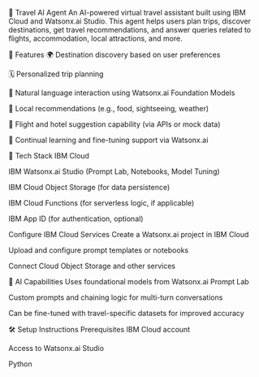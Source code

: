 🧳 Travel AI Agent
An AI-powered virtual travel assistant built using IBM Cloud and Watsonx.ai Studio. This agent helps users plan trips, discover destinations, get travel recommendations, and answer queries related to flights, accommodation, local attractions, and more.

🚀 Features
🌍 Destination discovery based on user preferences

🗓️ Personalized trip planning

🧠 Natural language interaction using Watsonx.ai Foundation Models

📍 Local recommendations (e.g., food, sightseeing, weather)

🛫 Flight and hotel suggestion capability (via APIs or mock data)

🔄 Continual learning and fine-tuning support via Watsonx.ai

🧱 Tech Stack
IBM Cloud

IBM Watsonx.ai Studio (Prompt Lab, Notebooks, Model Tuning)

IBM Cloud Object Storage (for data persistence)

IBM Cloud Functions (for serverless logic, if applicable)

IBM App ID (for authentication, optional)

 Configure IBM Cloud Services
Create a Watsonx.ai project in IBM Cloud

Upload and configure prompt templates or notebooks

Connect Cloud Object Storage and other services

🧠 AI Capabilities
Uses foundational models from Watsonx.ai Prompt Lab

Custom prompts and chaining logic for multi-turn conversations

Can be fine-tuned with travel-specific datasets for improved accuracy

🛠️ Setup Instructions
Prerequisites
IBM Cloud account

Access to Watsonx.ai Studio

Python 
